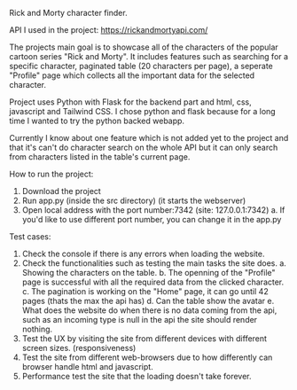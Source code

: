Rick and Morty character finder.


API I used in the project: https://rickandmortyapi.com/

The projects main goal is to showcase all of the characters of the popular cartoon series "Rick and Morty".
It includes features such as searching for a specific character, paginated table (20 characters per page), a seperate "Profile" page which collects all the important data for the selected character.

Project uses Python with Flask for the backend part and html, css, javascript and Tailwind CSS.
I chose python and flask because for a long time I wanted to try the python backed webapp.

Currently I know about one feature which is not added yet to the project and that it's can't do character search on the whole API but it can only search from characters listed in the table's current page.

How to run the project: 
1. Download the project
2. Run app.py (inside the src directory) (it starts the webserver)
3. Open local address with the port number:7342 (site: 127.0.0.1:7342)
    a. If you'd like to use different port number, you can change it in the app.py

Test cases:
1. Check the console if there is any errors when loading the website.
2. Check the functionalities such as testing the main tasks the site does.
    a. Showing the characters on the table.
    b. The openning of the "Profile" page is successful with all the required data from the clicked character.
    c. The pagination is working on the "Home" page, it can go until 42 pages (thats the max the api has)
    d. Can the table show the avatar
    e. What does the website do when there is no data coming from the api, such as an incoming type is null in the api the site should render nothing.
3. Test the UX by visiting the site from different devices with different screen sizes. (responsiveness)
4. Test the site from different web-browsers due to how differently can browser handle html and javascript.
5. Performance test the site that the loading doesn't take forever.
